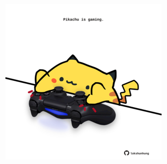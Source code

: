<!-- built at 27/01/2024, 19:00:45 UTC -->
<p align="center">
  <img width="500" height="500" src="./ReadmeImage.svg">
</p>

